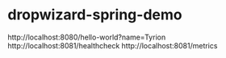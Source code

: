 # dropwizard-spring-demo

http://localhost:8080/hello-world?name=Tyrion
http://localhost:8081/healthcheck
http://localhost:8081/metrics
